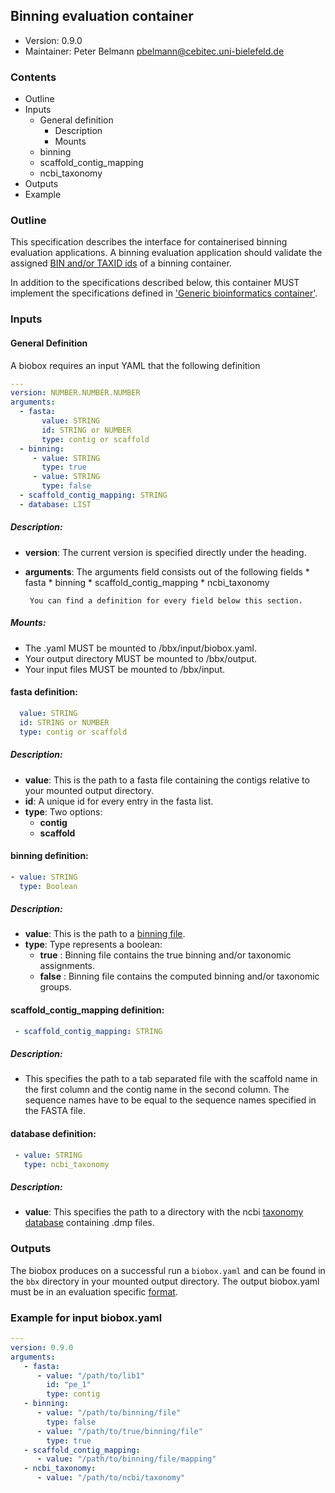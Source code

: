 ## Binning evaluation container

 * Version:    0.9.0
 * Maintainer: Peter Belmann <pbelmann@cebitec.uni-bielefeld.de>

### Contents

* Outline
* Inputs
  * General definition
     * Description 
     * Mounts
  * binning
  * scaffold_contig_mapping
  * ncbi_taxonomy
* Outputs 
* Example

### Outline

This specification describes the interface for containerised binning evaluation applications. 
A binning evaluation application should validate the assigned [BIN and/or TAXID ids](https://github.com/bioboxes/rfc/blob/master/data-format/binning.mkd#the-binning-output-format) 
of a binning container.

In addition to the specifications described below, this container MUST implement the
specifications defined in ['Generic bioinformatics container'](https://github.com/bioboxes/rfc/blob/master/rfc.mkd#generic-bioinformatics-container). 


### Inputs

#### General Definition

A biobox requires an input YAML that the following definition 

```YAML
---
version: NUMBER.NUMBER.NUMBER
arguments:
  - fasta:
       value: STRING
       id: STRING or NUMBER
       type: contig or scaffold
  - binning: 
     - value: STRING
       type: true
     - value: STRING
       type: false
  - scaffold_contig_mapping: STRING
  - database: LIST 
```

##### Description:

* **version**: The current version is specified directly under the heading.
* **arguments**: The arguments field consists out of the following fields 
       * fasta
       * binning
       * scaffold_contig_mapping
       * ncbi_taxonomy       
       
       You can find a definition for every field below this section.

##### Mounts:
 * The .yaml MUST be mounted to /bbx/input/biobox.yaml.
 * Your output directory MUST be mounted to /bbx/output.
 * Your input files MUST be mounted to /bbx/input. 

#### fasta definition:

```YAML
  value: STRING
  id: STRING or NUMBER
  type: contig or scaffold
```

##### Description:
* **value**: This is the path to a fasta file containing the contigs relative to your mounted output directory.
* **id**: A unique id for every entry in the fasta list.
* **type**: Two options:
  * **contig**
  * **scaffold**

#### binning definition:

```YAML
- value: STRING
  type: Boolean
```

##### Description:
* **value**: This is the path to a [binning file](https://github.com/pbelmann/rfc/blob/master/data-format/binning.mkd).
* **type**: Type represents a boolean:
  * **true** : Binning file contains the true binning and/or taxonomic assignments.
  * **false** : Binning file contains the computed binning and/or taxonomic groups.

#### scaffold_contig_mapping definition:

```YAML
 - scaffold_contig_mapping: STRING
```

##### Description:

* This specifies the path to a tab separated file with the scaffold name in the first column and the contig name in the second column. The sequence names have to be equal to the sequence names specified in the FASTA file.

#### database definition:

```YAML
 - value: STRING
   type: ncbi_taxonomy 
```

##### Description:

* **value**: This specifies the path to a directory with the ncbi [taxonomy database](ftp://ftp.ncbi.nih.gov/pub/taxonomy/taxdump.tar.gz) containing .dmp files.

### Outputs

The biobox produces on a successful run a `biobox.yaml` and can be found in the `bbx` directory in your mounted output directory. The output biobox.yaml must be in an evaluation specific [format](https://github.com/pbelmann/rfc/blob/master/data-format/binning.mkd).

### Example for input biobox.yaml

```YAML
---
version: 0.9.0
arguments:
   - fasta:
      - value: "/path/to/lib1"
        id: "pe_1"
        type: contig
   - binning:
      - value: "/path/to/binning/file"
        type: false
      - value: "/path/to/true/binning/file"
        type: true
   - scaffold_contig_mapping:
      - value: "/path/to/binning/file/mapping"
   - ncbi_taxonomy:
      - value: "/path/to/ncbi/taxonomy"
```
